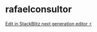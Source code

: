 # rafaelconsultor

[Edit in StackBlitz next generation editor ⚡️](https://stackblitz.com/~/github.com/rafaelvillagrasa/rafaelconsultor)